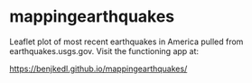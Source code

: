 # mappingearthquakes

Leaflet plot of most recent earthquakes in America pulled from earthquakes.usgs.gov.  Visit the functioning app at:

https://benjkedl.github.io/mappingearthquakes/
